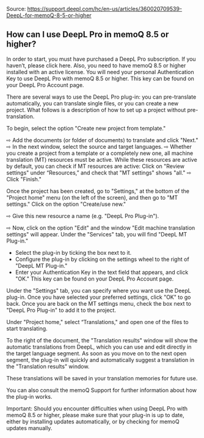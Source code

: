 Source: <https://support.deepl.com/hc/en-us/articles/360020709539-DeepL-for-memoQ-8-5-or-higher>

## How can I use DeepL Pro in memoQ 8.5 or higher?

In order to start, you must have purchased a DeepL Pro subscription. If you haven’t, please click here. Also, you need to have memoQ 8.5 or higher installed with an active license. You will need your personal Authentication Key to use DeepL Pro with memoQ 8.5 or higher. This key can be found on your DeepL Pro Account page.

There are several ways to use the DeepL Pro plug-in: you can pre-translate automatically, you can translate single files, or you can create a new project. What follows is a description of how to set up a project without pre-translation.

To begin, select the option "Create new project from template."

⇨ Add the documents (or folder of documents) to translate and click "Next."
⇨ In the next window, select the source and target languages.
⇨ Whether you create a project from a template or a completely new one, all machine translation (MT) resources must be active. While these resources are active by default, you can check if MT resources are active: Click on "Review settings" under “Resources,” and check that "MT settings" shows "all."
⇨ Click "Finish."

Once the project has been created, go to "Settings," at the bottom of the "Project home" menu (on the left of the screen), and then go to "MT settings." Click on the option "Create/use new."

⇨ Give this new resource a name (e.g. "DeepL Pro Plug-in").

⇨ Now, click on the option "Edit" and the window "Edit machine translation settings" will appear. Under the "Services" tab, you will find "DeepL MT Plug-in."
- Select the plug-in by ticking the box next to it.
- Configure the plug-in by clicking on the settings wheel to the right of "DeepL MT Plug-in."
- Enter your Authentication Key in the text field that appears, and click "OK." This key can be found on your DeepL Pro Account page.

Under the "Settings" tab, you can specify where you want use the DeepL plug-in. Once you have selected your preferred settings, click "OK" to go back. Once you are back on the MT settings menu, check the box next to "DeepL Pro Plug-in" to add it to the project.

Under "Project home," select “Translations," and open one of the files to start translating.

To the right of the document, the "Translation results" window will show the automatic translations from DeepL, which you can use and edit directly in the target language segment. As soon as you move on to the next open segment, the plug-in will quickly and automatically suggest a translation in the "Translation results" window.

These translations will be saved in your translation memories for future use.
 

You can also consult the memoQ Support for further information about how the plug-in works.

Important: Should you encounter difficulties when using DeepL Pro with memoQ 8.5 or higher, please make sure that your plug-in is up to date, either by installing updates automatically, or by checking for memoQ updates manually.
